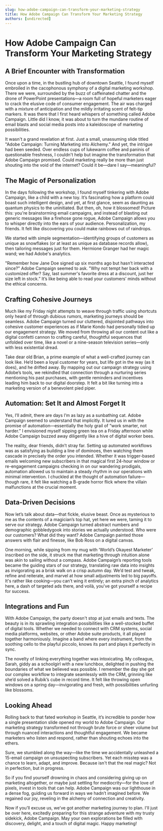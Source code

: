```yaml
---
slug: how-adobe-campaign-can-transform-your-marketing-strategy
title: How Adobe Campaign Can Transform Your Marketing Strategy
authors: [undirected]
---
```



# How Adobe Campaign Can Transform Your Marketing Strategy

## A Brief Encounter with Transformation

Once upon a time, in the bustling hub of downtown Seattle, I found myself embroiled in the cacophonous symphony of a digital marketing workshop. There we were, surrounded by the buzz of caffeinated chatter and the drone of PowerPoint presentations—a room full of hopeful marketers eager to crack the elusive code of consumer engagement. The air was charged with a mixture of anticipation and the mildly irritating scent of felt-tip markers. It was there that I first heard whispers of something called Adobe Campaign. Little did I know, it was about to turn the mundane routine of email blasts and social media posts into a kaleidoscope of marketing possibilities.

It wasn't a grand revelation at first. Just a small, unassuming slide titled "Adobe Campaign: Turning Marketing into Alchemy." And yet, the intrigue had been seeded. Over endless cups of lukewarm coffee and paninis of questionable freshness, I couldn't help but imagine the transformation that Adobe Campaign promised. Could marketing really be more than just shouting into the void of the internet? Could it be—dare I say—meaningful?

## The Magic of Personalization

In the days following the workshop, I found myself tinkering with Adobe Campaign, like a child with a new toy. It’s fascinating how a platform could boast such intelligent design, and yet, at first glance, seem as daunting as quantum physics to the uninitiated. But then, oh, how it blossomed! Picture this: you're brainstorming email campaigns, and instead of blasting out generic messages like a firehose gone rogue, Adobe Campaign allows you to whisper directly into the ears of your audience. Personalization, my friends. It felt like discovering you could make rainbows out of raindrops.

We started with simple segmentation—identifying groups of customers as unique as snowflakes (or at least as unique as database records allow), then tailoring messages just for them. Hermione Granger had her magic wand; we had Adobe's analytics. 

"Remember how Jane Doe signed up six months ago but hasn’t interacted since?" Adobe Campaign seemed to ask. "Why not tempt her back with a customized offer? Say, last summer's favorite dress at a discount, just her size left in stock.” It’s like being able to read your customers’ minds without the ethical concerns.

## Crafting Cohesive Journeys

Much like my Friday night attempts to weave through traffic using shortcuts only heard of through dubious rumors, marketing journeys should be seamless. Adobe Campaign turned our cluttered, disjointed pathways into cohesive customer experiences as if Marie Kondo had personally tidied up our engagement strategy. We moved from throwing all our content out like a digital confetti cannon to crafting careful, thoughtful sequences that unfolded over time, like a novel or a nine-season television series—only with less existential dread.

Take dear old Brian, a prime example of what a well-crafted journey can look like. He’d been a loyal customer for years, but life got in the way (as it does), and he drifted away. By mapping out our campaign strategy using Adobe’s tools, we rekindled that connection through a nurturing series mentioning his past purchases, with gentle reminders and incentives leading him back to our digital doorstep. It felt a bit like turning into a marketing version of a benevolent pied piper.

## Automation: Set It and Almost Forget It

Yes, I’ll admit, there are days I’m as lazy as a sunbathing cat. Adobe Campaign seemed to understand that implicitly. It lured us in with the promise of automation—essentially the holy grail of “work smarter, not harder.” I envisioned myself sipping green tea on a Friday afternoon while Adobe Campaign buzzed away diligently like a hive of digital worker bees.

The reality, dear friends, didn’t stray far. Setting up automated workflows was as satisfying as building a line of dominoes, then watching them cascade in precisely the order you intended. Whether it was trigger-based emails welcoming new subscribers in that magical first 24-hour window or re-engagement campaigns checking in on our wandering prodigals, automation allowed us to maintain a steady rhythm in our operations with minimal intervention. I chuckled at the thought of automation failure—though rare, it felt like watching a B-grade horror flick where the villain malfunctions at the crucial moment.

## Data-Driven Decisions

Now let’s talk about data—that fickle, elusive beast. Once as mysterious to me as the contents of a magician’s top hat, yet here we were, taming it to serve our strategy. Adobe Campaign turned abstract numbers and demographic gobbledygook into stories we actually understood. Who were our customers? What did they want? Adobe Campaign painted those answers with flair and finesse, like Bob Ross on a digital canvas.

One morning, while sipping from my mug with ‘World’s Okayest Marketer’ inscribed on the side, it struck me that marketing through intuition alone was akin to sailing without a compass. Adobe Campaign’s reporting tools became the guiding stars of our strategy, translating raw data into insights as invigorating as a brisk walk on a crisp autumn day. We’d test and tweak, refine and reiterate, and marvel at how small adjustments led to big payoffs. It's rather like cooking—you can’t wing it entirely; an extra pinch of analytics here, a dash of targeted ads there, and voilà, you've got yourself a recipe for success.

## Integrations and Fun

With Adobe Campaign, the party doesn't stop at just emails and texts. The beauty is in its sprawling integration possibilities like a well-stocked buffet of digital tools. Whether we needed to connect with CRM systems, social media platforms, websites, or other Adobe suite products, it all played together harmoniously. Imagine a band where every instrument, from the soothing cello to the playful piccolo, knows its part and plays it perfectly in sync.

The novelty of linking everything together was intoxicating. My colleague, Sarah, giddy as a schoolgirl with a new lunchbox, delighted in pushing the boundaries of what we believed was possible. I remember the day she got our complex workflow to integrate seamlessly with the CRM, grinning like she’d solved a Rubik’s cube in record time. It felt like throwing open windows on a spring day—invigorating and fresh, with possibilities unfurling like blossoms.

## Looking Ahead

Rolling back to that fated workshop in Seattle, it’s incredible to ponder how a single presentation slide opened my world to Adobe Campaign. Our marketing strategy transformed not through brute force or sheer volume but through nuanced interactions and thoughtful engagement. We became marketers who listen and respond, rather than shouting echoes into the ethers.

Sure, we stumbled along the way—like the time we accidentally unleashed a 15-email campaign on unsuspecting subscribers. Yet each misstep was a chance to learn, adapt, and improve. Because isn't that the real magic? Not in perfection, but in progress.

So if you find yourself drowning in chaos and considering giving up on marketing altogether, or maybe just settling for mediocrity—for the love of pixels, invest in tools that can help. Adobe Campaign was our lighthouse in a dense fog, guiding us forward in ways we hadn’t imagined before. We regained our joy, reveling in the alchemy of connection and creativity.

Now if you’ll excuse us, we’ve got another marketing journey to plan. I'll just be over here, excitedly preparing for this strange adventure with my trusty sidekick, Adobe Campaign. May your own explorations be filled with discovery, delight, and a touch of digital magic. Happy marketing!